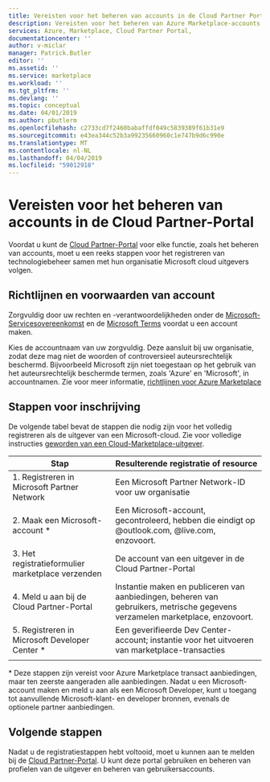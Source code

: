 ```yaml
---
title: Vereisten voor het beheren van accounts in de Cloud Partner Portal - Azure Marketplace | Microsoft Docs
description: Vereisten voor het beheren van Azure Marketplace-accounts in de Cloud Partner-Portal.
services: Azure, Marketplace, Cloud Partner Portal,
documentationcenter: ''
author: v-miclar
manager: Patrick.Butler
editor: ''
ms.assetid: ''
ms.service: marketplace
ms.workload: ''
ms.tgt_pltfrm: ''
ms.devlang: ''
ms.topic: conceptual
ms.date: 04/01/2019
ms.author: pbutlerm
ms.openlocfilehash: c2733cd7f2460babaffdf049c5839389f61b31e9
ms.sourcegitcommit: e43ea344c52b3a99235660960c1e747b9d6c990e
ms.translationtype: MT
ms.contentlocale: nl-NL
ms.lasthandoff: 04/04/2019
ms.locfileid: "59012918"
---
```

# <a name="prerequisites-for-managing-accounts-on-the-cloud-partner-portal"></a>Vereisten voor het beheren van accounts in de Cloud Partner-Portal 

Voordat u kunt de [Cloud Partner-Portal](https://cloudpartner.azure.com/) voor elke functie, zoals het beheren van accounts, moet u een reeks stappen voor het registreren van technologiebeheer samen met hun organisatie Microsoft cloud uitgevers volgen.


## <a name="account-terms-and-guidelines"></a>Richtlijnen en voorwaarden van account

Zorgvuldig door uw rechten en -verantwoordelijkheden onder de [Microsoft-Servicesovereenkomst](https://www.microsoft.com/servicesagreement) en de [Microsoft Terms](https://www.microsoft.com/legal/intellectualproperty/copyright) voordat u een account maken.  

Kies de accountnaam van uw zorgvuldig.  Deze aansluit bij uw organisatie, zodat deze mag niet de woorden of controversieel auteursrechtelijk beschermd.  Bijvoorbeeld Microsoft zijn niet toegestaan op het gebruik van het auteursrechtelijk beschermde termen, zoals 'Azure' en 'Microsoft', in accountnamen.  Zie voor meer informatie, [richtlijnen voor Azure Marketplace](../../guidelines.md)


## <a name="registration-steps"></a>Stappen voor inschrijving

De volgende tabel bevat de stappen die nodig zijn voor het volledig registreren als de uitgever van een Microsoft-cloud.  Zie voor volledige instructies [geworden van een Cloud-Marketplace-uitgever](../../become-publisher.md). 


|                   Stap                   |  Resulterende registratie of resource                     |
|                  ------                  |  -----------------------------------                    |
| 1. Registreren in Microsoft Partner Network |  Een Microsoft Partner Network-ID voor uw organisatie |
| 2. Maak een Microsoft-account *           |  Een Microsoft-account, gecontroleerd, hebben die eindigt op @outlook.com, @live.com, enzovoort. |
| 3. Het registratieformulier marketplace verzenden | De account van een uitgever in de Cloud Partner-Portal      |
| 4. Meld u aan bij de Cloud Partner-Portal        | Instantie maken en publiceren van aanbiedingen, beheren van gebruikers, metrische gegevens verzamelen marketplace, enzovoort. |
| 5. Registreren in Microsoft Developer Center * | Een geverifieerde Dev Center-account; instantie voor het uitvoeren van marketplace-transacties  |
|   |   |

\* Deze stappen zijn vereist voor Azure Marketplace transact aanbiedingen, maar ten zeerste aangeraden alle aanbiedingen.  Nadat u een Microsoft-account maken en meld u aan als een Microsoft Developer, kunt u toegang tot aanvullende Microsoft-klant- en developer bronnen, evenals de optionele partner aanbiedingen.  


## <a name="next-steps"></a>Volgende stappen

Nadat u de registratiestappen hebt voltooid, moet u kunnen aan te melden bij de [Cloud Partner-Portal](https://cloudpartner.azure.com/).  U kunt deze portal gebruiken en beheren van profielen van de uitgever en beheren van gebruikersaccounts.
